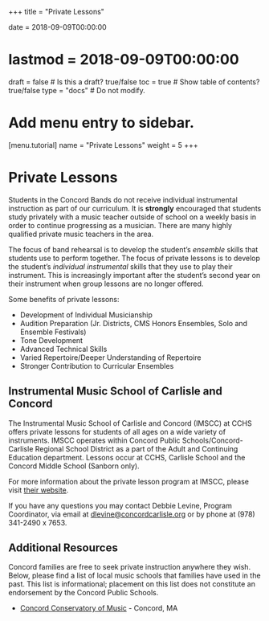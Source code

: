 +++
title = "Private Lessons"

date = 2018-09-09T00:00:00
# lastmod = 2018-09-09T00:00:00

draft = false  # Is this a draft? true/false
toc = true  # Show table of contents? true/false
type = "docs"  # Do not modify.

# Add menu entry to sidebar.
[menu.tutorial]
  name = "Private Lessons"
  weight = 5
+++
# Private Lessons

Students in the Concord Bands do not receive individual instrumental instruction as part of our curriculum. It is **strongly** encouraged that students study privately with a music teacher outside of school on a weekly basis in order to continue progressing as a musician. There are many highly qualified private music teachers in the area.

The focus of band rehearsal is to develop the student’s *ensemble* skills that students use to perform together. The focus of private lessons is to develop the student’s *individual instrumental* skills that they use to play their instrument. This is increasingly important after the student’s second year on their instrument when group lessons are no longer offered.

Some benefits of private lessons:

- Development of Individual Musicianship
- Audition Preparation (Jr. Districts, CMS Honors Ensembles, Solo and Ensemble Festivals)
- Tone Development
- Advanced Technical Skills
- Varied Repertoire/Deeper Understanding of Repertoire
- Stronger Contribution to Curricular Ensembles

## Instrumental Music School of Carlisle and Concord

The Instrumental Music School of Carlisle and Concord (IMSCC) at CCHS offers private lessons for students of all ages on a wide variety of instruments. IMSCC operates within Concord Public Schools/Concord-Carlisle Regional School District as a part of the Adult and Continuing Education department. Lessons occur at CCHS, Carlisle School and the Concord Middle School (Sanborn only).

For more information about the private lesson program at IMSCC, please visit [their website][1].

If you have any questions you may contact Debbie Levine, Program Coordinator, via email at <dlevine@concordcarlisle.org> or by phone at (978) 341-2490 x 7653.

## Additional Resources

Concord families are free to seek private instruction anywhere they wish. Below, please find a list of local music schools that families have used in the past. This list is informational; placement on this list does not constitute an endorsement by the Concord Public Schools.

- [Concord Conservatory of Music](http://https://concordconservatory.org) - Concord, MA

[1]: http://www.concordcarlisleace.org/instrumental-music-school
